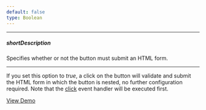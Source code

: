 ```yaml
---
default: false
type: Boolean
---
```

---
##### shortDescription
Specifies whether or not the button must submit an HTML form.

---
If you set this option to *true*, a click on the button will validate and submit the HTML form in which the button is nested, no further configuration required. Note that the [click](/api-reference/10%20UI%20Widgets/dxButton/4%20Events/click.md '/Documentation/ApiReference/UI_Widgets/dxButton/Events/#click') event handler will be executed first.

<a href="https://js.devexpress.com/Demos/WidgetsGallery/#demo/editors-validation-overview" class="button orange small fix-width-155" style="margin-right: 20px;" target="_blank">View Demo</a>